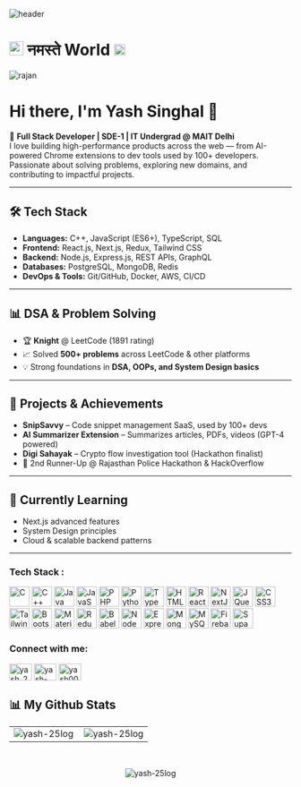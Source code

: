 ![header](https://user-images.githubusercontent.com/85401522/193738869-1aae5c48-37b8-487d-bedb-de2dba39fd5e.png)
<h1><img src="https://imgur.com/CTPzCrS.gif" height=25px width=25px> <b> नमस्ते World </b> <img src="https://imgur.com/TFzFv3D.gif" height=20px width=20px></h1>
<!-- <img src="https://camo.githubusercontent.com/f1f2bc6e7ec110b34bab4ec55aa5c93ebae552ae011f5756bd7b7f783d627a6d/68747470733a2f2f63646e2e6472696262626c652e636f6d2f75736572732f313136323037372f73637265656e73686f74732f333834383931342f70726f6772616d6d65722e676966" height=47% width=47% align="right"> -->
<p align="left"> <img src="https://komarev.com/ghpvc/?username=yash-25log" alt="rajan" /> </p>

# Hi there, I'm Yash Singhal 👋  

🚀 **Full Stack Developer | SDE-1 | IT Undergrad @ MAIT Delhi**  
I love building high-performance products across the web — from AI-powered Chrome extensions to dev tools used by 100+ developers. Passionate about solving problems, exploring new domains, and contributing to impactful projects.  

---

## 🛠️ Tech Stack  
- **Languages:** C++, JavaScript (ES6+), TypeScript, SQL  
- **Frontend:** React.js, Next.js, Redux, Tailwind CSS  
- **Backend:** Node.js, Express.js, REST APIs, GraphQL  
- **Databases:** PostgreSQL, MongoDB, Redis  
- **DevOps & Tools:** Git/GitHub, Docker, AWS, CI/CD  

---

## 📊 DSA & Problem Solving  
- 🏆 **Knight** @ LeetCode (1891 rating)  
- 📈 Solved **500+ problems** across LeetCode & other platforms  
- 💡 Strong foundations in **DSA, OOPs, and System Design basics**  

---

## 🚀 Projects & Achievements  
- **SnipSavvy** – Code snippet management SaaS, used by 100+ devs  
- **AI Summarizer Extension** – Summarizes articles, PDFs, videos (GPT-4 powered)  
- **Digi Sahayak** – Crypto flow investigation tool (Hackathon finalist)  
- 🥈 2nd Runner-Up @ Rajasthan Police Hackathon & HackOverflow  

---

## 🌱 Currently Learning  
- Next.js advanced features  
- System Design principles  
- Cloud & scalable backend patterns  

---

### Tech Stack :

<p align="left">
<a href="https://docs.microsoft.com/en-us/cpp/?view=msvc-170" target="_blank" rel="noreferrer"><img src="https://raw.githubusercontent.com/danielcranney/readme-generator/main/public/icons/skills/c-colored.svg" width="36" height="36" alt="C" /></a>
<a href="https://docs.microsoft.com/en-us/cpp/?view=msvc-170" target="_blank" rel="noreferrer"><img src="https://raw.githubusercontent.com/danielcranney/readme-generator/main/public/icons/skills/cplusplus-colored.svg" width="36" height="36" alt="C++" /></a>
<a href="https://www.oracle.com/java/" target="_blank" rel="noreferrer"><img src="https://raw.githubusercontent.com/danielcranney/readme-generator/main/public/icons/skills/java-colored.svg" width="36" height="36" alt="Java" /></a>
<a href="https://developer.mozilla.org/en-US/docs/Web/JavaScript" target="_blank" rel="noreferrer"><img src="https://raw.githubusercontent.com/danielcranney/readme-generator/main/public/icons/skills/javascript-colored.svg" width="36" height="36" alt="JavaScript" /></a>
<a href="https://www.php.net/" target="_blank" rel="noreferrer"><img src="https://raw.githubusercontent.com/danielcranney/readme-generator/main/public/icons/skills/php-colored.svg" width="36" height="36" alt="PHP" /></a>
<a href="https://www.python.org/" target="_blank" rel="noreferrer"><img src="https://raw.githubusercontent.com/danielcranney/readme-generator/main/public/icons/skills/python-colored.svg" width="36" height="36" alt="Python" /></a>
<a href="https://www.typescriptlang.org/" target="_blank" rel="noreferrer"><img src="https://raw.githubusercontent.com/danielcranney/readme-generator/main/public/icons/skills/typescript-colored.svg" width="36" height="36" alt="TypeScript" /></a>
<a href="https://developer.mozilla.org/en-US/docs/Glossary/HTML5" target="_blank" rel="noreferrer"><img src="https://raw.githubusercontent.com/danielcranney/readme-generator/main/public/icons/skills/html5-colored.svg" width="36" height="36" alt="HTML5" /></a>
<a href="https://reactjs.org/" target="_blank" rel="noreferrer"><img src="https://raw.githubusercontent.com/danielcranney/readme-generator/main/public/icons/skills/react-colored.svg" width="36" height="36" alt="React" /></a>
<a href="https://nextjs.org/docs" target="_blank" rel="noreferrer"><img src="https://raw.githubusercontent.com/danielcranney/readme-generator/main/public/icons/skills/nextjs-colored.svg" width="36" height="36" alt="NextJs" /></a>
<a href="https://jquery.com/" target="_blank" rel="noreferrer"><img src="https://raw.githubusercontent.com/danielcranney/readme-generator/main/public/icons/skills/jquery-colored.svg" width="36" height="36" alt="JQuery" /></a>
<a href="https://www.w3.org/TR/CSS/#css" target="_blank" rel="noreferrer"><img src="https://raw.githubusercontent.com/danielcranney/readme-generator/main/public/icons/skills/css3-colored.svg" width="36" height="36" alt="CSS3" /></a>
<a href="https://tailwindcss.com/" target="_blank" rel="noreferrer"><img src="https://raw.githubusercontent.com/danielcranney/readme-generator/main/public/icons/skills/tailwindcss-colored.svg" width="36" height="36" alt="TailwindCSS" /></a>
<a href="https://getbootstrap.com/" target="_blank" rel="noreferrer"><img src="https://raw.githubusercontent.com/danielcranney/readme-generator/main/public/icons/skills/bootstrap-colored.svg" width="36" height="36" alt="Bootstrap" /></a>
<a href="https://mui.com/" target="_blank" rel="noreferrer"><img src="https://raw.githubusercontent.com/danielcranney/readme-generator/main/public/icons/skills/materialui-colored.svg" width="36" height="36" alt="Material UI" /></a>
<a href="https://redux.js.org/" target="_blank" rel="noreferrer"><img src="https://raw.githubusercontent.com/danielcranney/readme-generator/main/public/icons/skills/redux-colored.svg" width="36" height="36" alt="Redux" /></a>
<a href="https://babeljs.io/" target="_blank" rel="noreferrer"><img src="https://raw.githubusercontent.com/danielcranney/readme-generator/main/public/icons/skills/babel-colored.svg" width="36" height="36" alt="Babel" /></a>
<a href="https://nodejs.org/en/" target="_blank" rel="noreferrer"><img src="https://raw.githubusercontent.com/danielcranney/readme-generator/main/public/icons/skills/nodejs-colored.svg" width="36" height="36" alt="NodeJS" /></a>
<a href="https://expressjs.com/" target="_blank" rel="noreferrer"><img src="https://raw.githubusercontent.com/danielcranney/readme-generator/main/public/icons/skills/express-colored.svg" width="36" height="36" alt="Express" /></a>
<a href="https://www.mongodb.com/" target="_blank" rel="noreferrer"><img src="https://raw.githubusercontent.com/danielcranney/readme-generator/main/public/icons/skills/mongodb-colored.svg" width="36" height="36" alt="MongoDB" /></a>
<a href="https://www.mysql.com/" target="_blank" rel="noreferrer"><img src="https://raw.githubusercontent.com/danielcranney/readme-generator/main/public/icons/skills/mysql-colored.svg" width="36" height="36" alt="MySQL" /></a>
<a href="https://firebase.google.com/" target="_blank" rel="noreferrer"><img src="https://raw.githubusercontent.com/danielcranney/readme-generator/main/public/icons/skills/firebase-colored.svg" width="36" height="36" alt="Firebase" /></a>
<a href="https://supabase.io/" target="_blank" rel="noreferrer"><img src="https://raw.githubusercontent.com/danielcranney/readme-generator/main/public/icons/skills/supabase-colored.svg" width="36" height="36" alt="Supabase" /></a>
</p>

<!-- <p align="left"> <img src="https://komarev.com/ghpvc/?username=yash-25log&label=Profile%20views&color=0e75b6&style=flat" alt="yash-25log" /> </p> -->

<!-- <p align="left"> <a href="https://github.com/ryo-ma/github-profile-trophy"><img src="https://github-profile-trophy.vercel.app/?username=yash-25log" alt="yash-25log" /></a> </p> -->

<!-- <p align="left"> <a href="https://twitter.com/yash_25log" target="blank"><img src="https://img.shields.io/twitter/follow/yash_25log?logo=twitter&style=for-the-badge" alt="yash_25log" /></a> </p> -->

<h3 align="left">Connect with me:</h3>
<p align="left">
<a href="https://twitter.com/yash_25log" target="blank"><img align="center" src="https://raw.githubusercontent.com/rahuldkjain/github-profile-readme-generator/master/src/images/icons/Social/twitter.svg" alt="yash_25log" height="30" width="40" /></a>
<a href="https://linkedin.com/in/yash-25log" target="blank"><img align="center" src="https://raw.githubusercontent.com/rahuldkjain/github-profile-readme-generator/master/src/images/icons/Social/linked-in-alt.svg" alt="yash-25log" height="30" width="40" /></a>
<a href="https://www.leetcode.com/yash003log" target="blank"><img align="center" src="https://raw.githubusercontent.com/rahuldkjain/github-profile-readme-generator/master/src/images/icons/Social/leet-code.svg" alt="yash003log" height="30" width="40" /></a>
</p>

## 📊 My Github Stats
<!-- <b>My GitHub Stats :</b> -->
|                          |              |
| :---------------------: | :----------------------: |
| <img align="left"  src="https://github-readme-stats.vercel.app/api/top-langs?username=yash-25log&show_icons=true&theme=dark&title_color=4b9eec&text_color=ffffff&locale=en&layout=compact" alt="yash-25log" /> | <img align="center" src="https://github-readme-stats.vercel.app/api?username=yash-25log&show_icons=true&theme=dark&title_color=42adff&text_color=ffffff&locale=en" alt="yash-25log" /> |


<br/>
<p align="center">
    <img align="center" src="https://github-readme-streak-stats.herokuapp.com/?user=yash-25log&theme=dark" alt="yash-25log" />
</p>
<br/>

<p></p>
<!-- <br/>
<picture>
  <source media="(prefers-color-scheme: dark)" srcset="github-snake-dark.svg" />
  <source media="(prefers-color-scheme: light)" srcset="github-snake.svg" />
  <img alt="github-snake" src="(https://raw.githubusercontent.com/yash-25log/yash-25log/b8285d1fdd2e0cf95512d25f5520ce2c8904b540/github-contribution-grid-snake.svg)" />
</picture>
<img alt="github-snake" src="(https://raw.githubusercontent.com/yash-25log/yash-25log/b8285d1fdd2e0cf95512d25f5520ce2c8904b540/github-contribution-grid-snake.svg)" />
github-contribution-grid-snake.svg -->

<!--### 🚀 My contributions! Whose <img src= "https://c.tenor.com/BczFoyx41WoAAAAj/swallowed-the-mighty-ones.gif" width= "30" height= "30"> snake is this!? 😭 -->
<!-- ![Contribution grid snake animation](https://raw.githubusercontent.com/codergirl-al/codergirl-al/output/github-contribution-grid-snake.svg) -->

